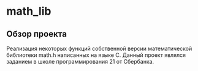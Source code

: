 # math_lib

## Обзор проекта

Реализация некоторых функций собственной версии математической библиотеки math.h написанных на языке C.
Данный проект являлся заданием в школе программирования 21 от Сбербанка.